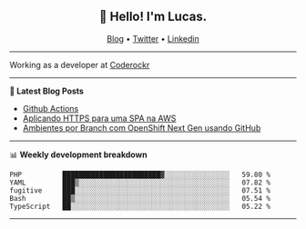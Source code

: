 <h2 align="center">👋 Hello! I'm Lucas.</h2>
<p align="center">
  <a href="https://www.lucassabreu.net.br/">Blog</a> •
  <a href="https://twitter.com/lucassabreu">Twitter</a> •
  <a href="https://www.linkedin.com/in/lucassantosabreu/">Linkedin</a>
</p>

---

Working as a developer at [Coderockr](https://github.com/Coderockr)

---

**📝 Latest Blog Posts**

<!-- BLOG-POST-LIST:START -->
- [Github Actions](https://www.lucassabreu.net.br/post/github-actions/)
- [Aplicando HTTPS para uma SPA na AWS](https://www.lucassabreu.net.br/post/aplicando-https-para-uma-spa-na-aws/)
- [Ambientes por Branch com OpenShift Next Gen usando GitHub](https://www.lucassabreu.net.br/post/ambientes-por-branch-com-openshift-next-gen-usando-github/)
<!-- BLOG-POST-LIST:END -->

---

📊 **Weekly development breakdown**
<!--START_SECTION:waka-->
```text
PHP          ████████████████████████▓░░░░░░░░░░░░░░░░   59.80 % 
YAML         ███▒░░░░░░░░░░░░░░░░░░░░░░░░░░░░░░░░░░░░░   07.82 % 
fugitive     ███░░░░░░░░░░░░░░░░░░░░░░░░░░░░░░░░░░░░░░   07.51 % 
Bash         ██▒░░░░░░░░░░░░░░░░░░░░░░░░░░░░░░░░░░░░░░   05.54 % 
TypeScript   ██░░░░░░░░░░░░░░░░░░░░░░░░░░░░░░░░░░░░░░░   05.22 % 
```
<!--END_SECTION:waka-->

---
